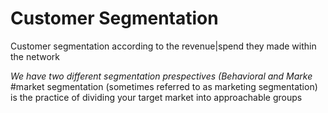 # Customer Segmentation 
<p>Customer segmentation according to the revenue|spend they made within the network</p>
<i>We have two different segmentation prespectives (Behavioral and Marke</i>
#market segmentation (sometimes referred to as marketing segmentation) is the practice of dividing your target market into approachable groups